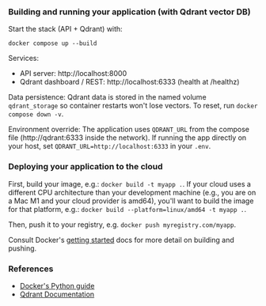 ### Building and running your application (with Qdrant vector DB)

Start the stack (API + Qdrant) with:

`docker compose up --build`

Services:
* API server: http://localhost:8000
* Qdrant dashboard / REST: http://localhost:6333 (health at /healthz)

Data persistence: Qdrant data is stored in the named volume `qdrant_storage` so container restarts won't lose vectors. To reset, run `docker compose down -v`.

Environment override: The application uses `QDRANT_URL` from the compose file (http://qdrant:6333 inside the network). If running the app directly on your host, set `QDRANT_URL=http://localhost:6333` in your `.env`.

### Deploying your application to the cloud

First, build your image, e.g.: `docker build -t myapp .`.
If your cloud uses a different CPU architecture than your development
machine (e.g., you are on a Mac M1 and your cloud provider is amd64),
you'll want to build the image for that platform, e.g.:
`docker build --platform=linux/amd64 -t myapp .`.

Then, push it to your registry, e.g. `docker push myregistry.com/myapp`.

Consult Docker's [getting started](https://docs.docker.com/go/get-started-sharing/)
docs for more detail on building and pushing.

### References
* [Docker's Python guide](https://docs.docker.com/language/python/)
* [Qdrant Documentation](https://qdrant.tech/documentation/)
